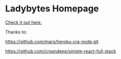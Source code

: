 # Ladybytes Homepage

[Check it out here.](http://ladybytes.io)

Thanks to: 

https://github.com/mars/heroku-cra-node.git

https://github.com/crsandeep/simple-react-full-stack

